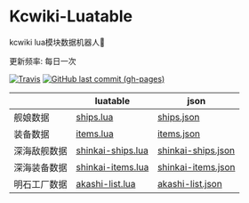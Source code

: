 # Kcwiki-Luatable

kcwiki lua模块数据机器人🤖️

更新频率: 每日一次

[![Travis](https://img.shields.io/travis/MZIchenjl/kcwiki-luatable.svg)](https://travis-ci.org/MZIchenjl/kcwiki-luatable)
[![GitHub last commit (gh-pages)](https://img.shields.io/github/last-commit/MZIchenjl/kcwiki-luatable/gh-pages.svg)](https://github.com/MZIchenjl/kcwiki-luatable/tree/gh-pages)

||luatable|json|
|-|-|-|
|舰娘数据|[ships.lua](https://mzichenjl.github.io/kcwiki-luatable/ships.lua)|[ships.json](https://mzichenjl.github.io/kcwiki-luatable/ships.json)|
|装备数据|[items.lua](https://mzichenjl.github.io/kcwiki-luatable/items.lua)|[items.json](https://mzichenjl.github.io/kcwiki-luatable/items.json)|
|深海敌舰数据|[shinkai-ships.lua](https://mzichenjl.github.io/kcwiki-luatable/shinkai-ships.lua)|[shinkai-ships.json](https://mzichenjl.github.io/kcwiki-luatable/shinkai-ships.json)|
|深海装备数据|[shinkai-items.lua](https://mzichenjl.github.io/kcwiki-luatable/shinkai-items.lua)|[shinkai-items.json](https://mzichenjl.github.io/kcwiki-luatable/shinkai-items.json)|
|明石工厂数据|[akashi-list.lua](https://mzichenjl.github.io/kcwiki-luatable/akashi-list.lua)|[akashi-list.json](https://mzichenjl.github.io/kcwiki-luatable/akashi-list.json)|
